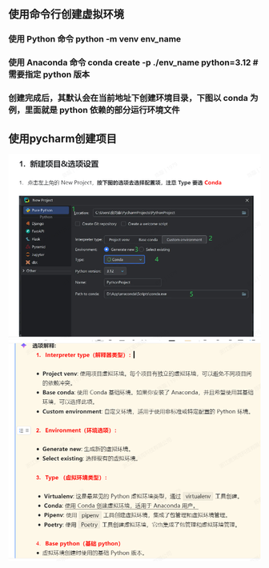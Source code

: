 ## 使用命令行创建虚拟环境 
### 使用 Python 命令 python -m venv env_name
### 使用 Anaconda 命令  conda create -p ./env_name python=3.12 # 需要指定 python 版本
### 创建完成后，其默认会在当前地址下创建环境目录，下图以 conda 为例，里面就是 python 依赖的部分运行环境文件
## 使用pycharm创建项目
![img_1.png](img_1.png)
![img.png](img.png)